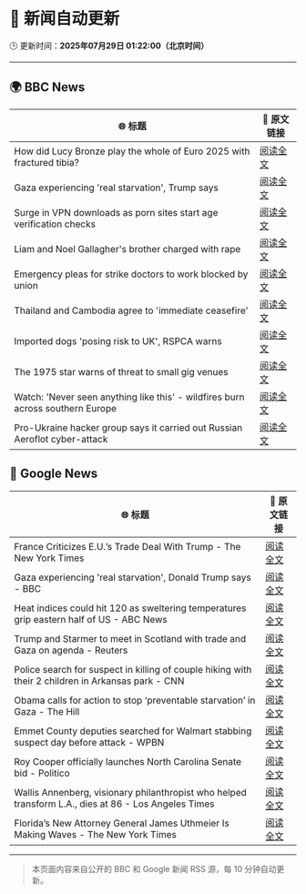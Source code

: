 # 🧠 新闻自动更新

🕒 更新时间：**2025年07月29日 01:22:00（北京时间）**

---

## 🌍 BBC News

| 🌐 标题 | 🔗 原文链接 |
|--------|-------------|
| How did Lucy Bronze play the whole of Euro 2025 with fractured tibia? | [阅读全文](https://www.bbc.com/sport/football/articles/c4g0q0jw9v6o?at_medium=RSS&at_campaign=rss) |
| Gaza experiencing 'real starvation', Trump says | [阅读全文](https://www.bbc.com/news/articles/c62nr9rglm9o?at_medium=RSS&at_campaign=rss) |
| Surge in VPN downloads as porn sites start age verification checks | [阅读全文](https://www.bbc.com/news/articles/cn72ydj70g5o?at_medium=RSS&at_campaign=rss) |
| Liam and Noel Gallagher's brother charged with rape | [阅读全文](https://www.bbc.com/news/articles/cr4exd0yx90o?at_medium=RSS&at_campaign=rss) |
| Emergency pleas for strike doctors to work blocked by union | [阅读全文](https://www.bbc.com/news/articles/cd0dz70zmx3o?at_medium=RSS&at_campaign=rss) |
| Thailand and Cambodia agree to 'immediate ceasefire' | [阅读全文](https://www.bbc.com/news/articles/c5yl9l60e3no?at_medium=RSS&at_campaign=rss) |
| Imported dogs 'posing risk to UK', RSPCA warns | [阅读全文](https://www.bbc.com/news/articles/cpwq40vjw8lo?at_medium=RSS&at_campaign=rss) |
| The 1975 star warns of threat to small gig venues | [阅读全文](https://www.bbc.com/news/articles/c70xwr9lg2po?at_medium=RSS&at_campaign=rss) |
| Watch: 'Never seen anything like this' - wildfires burn across southern Europe | [阅读全文](https://www.bbc.com/news/videos/c23pk70mz13o?at_medium=RSS&at_campaign=rss) |
| Pro-Ukraine hacker group says it carried out Russian Aeroflot cyber-attack | [阅读全文](https://www.bbc.com/news/articles/c87e0ydy3d4o?at_medium=RSS&at_campaign=rss) |

## 📰 Google News

| 🌐 标题 | 🔗 原文链接 |
|--------|-------------|
| France Criticizes E.U.’s Trade Deal With Trump - The New York Times | [阅读全文](https://news.google.com/rss/articles/CBMihAFBVV95cUxNTmE3eG5zUzFQM0lfd3FybFZhSmthSEFkZzZsUXdaUmk2ZTJLRWdJcFNJNlY2U1dhMnNyYUVJbktDeFBVSlVCVFByYXQ5OERvcEd1RU42OWZWY0xtanRYVkhxYlNmaTdETWI0eWlzM2hTdHJRd05nMTZPemJQZEl2QldDSGQ?oc=5) |
| Gaza experiencing 'real starvation', Donald Trump says - BBC | [阅读全文](https://news.google.com/rss/articles/CBMiWkFVX3lxTFBsdUx3a3lnQUVGNGl5Yk1yVGJ5ZDJSNzZCc1J3NF9UWVVmYlRfTFpUcFlWR3JQZ2VIRVpJMXU3R1BuMS15SHZXSDdXNy00LXljcWtRUVZFZEV5d9IBX0FVX3lxTE1WZ2JkSnVucURkNUtud0lzLXg3cndfQXphaGRjLTN3eXJlblNueWFWbm1jSkJwZnNGbWRDSVNlMm94b1ZHVWRaVm04cXNkeFJNbXVBeTJxQndQaEowUFFn?oc=5) |
| Heat indices could hit 120 as sweltering temperatures grip eastern half of US - ABC News | [阅读全文](https://news.google.com/rss/articles/CBMimgFBVV95cUxOX3g4OFIwbHZDSkpGcGlWYm84M2dPcHZFQVkxNldZeHhMQndmQldQN1I2b2V1SVprc3pCc3puajhqaVlWWk94RmU4eW1lemVSQ3FQbmNGdGxjOVFNSmZkYk5OWFM3dXJuejRYMzRBS0h0TUUwU19UMjdONWlMdjNybG40RjhsbC0yTTNMb1AzY0ZCdU5JMHY5NVl30gGfAUFVX3lxTFBCRy1JVnVqejNuU2hiaUhJeVVQZnlQWmZhem1renF4cUphcXNnOC1IaGkyOXhvOHQxTHBqVlZIS3dUdUNhd2p4MkxZbjVja0k5VEhPcmVtdWlVU0RRZGtBYlBjenNzSGRMNjlaVWNVT1FybFVycmlkc0lFcXItcng1Rm9oVk1DNkw4enpfMUNieDJMSFNNeDd6ZktwRURxWQ?oc=5) |
| Trump and Starmer to meet in Scotland with trade and Gaza on agenda - Reuters | [阅读全文](https://news.google.com/rss/articles/CBMilwFBVV95cUxPaVl5dWpJd2ZTdzN3a2RCRU9FYXh2S2RTdkswa0h6QlRubkJEMVJ4b0lRSkJEaUJ1SGNLcWtsVTNOcDNfcXk0REd0dFB3Smt3SXJKMGlEamw2QXpGendxWWVUUnEwOE9pWnpyUjg5empjTVFwcHBZRkRsTUdxZTI2ek10QnllUlN2YlpUWjA4Q2tjMFB6S28w?oc=5) |
| Police search for suspect in killing of couple hiking with their 2 children in Arkansas park - CNN | [阅读全文](https://news.google.com/rss/articles/CBMidkFVX3lxTE9saDRKTTRCRDNPUXcwano4U2R6dHV6QjlXUkRTWm5kMkRHMlRJUXFlQVY4UlNYQ2dXT3RkdDdnYTctSm1BTFFZajhMT3BiUmNqMkREeDZnOTlPQXpnTms2ZURuTkNyMDR1a3JVUEJ4bUYxalhWN3fSAXtBVV95cUxPcHZLRU9GdXpGdXYyWFVRLWNGMFZQb1VQNm11QTN2ZUI3RllVZ2hEYl9WaUV5WHRmZklXYkt2LW4xZUN2THRYTUlNWlNDdmtYd1otbG5KY0d6V1F6eFh1RGh2SkZQdzVkMmhYNlVVTTBpS09ibHR3Yl9vZWs?oc=5) |
| Obama calls for action to stop ‘preventable starvation’ in Gaza - The Hill | [阅读全文](https://news.google.com/rss/articles/CBMikgFBVV95cUxPMF9idE1Ncm5EM09yNUxRa3NvZHVBaHMxNnRBQ1gweDAwVHFlVk5TZDg4eFZkbmVnT1g0aFRZczVrajVjbW1YVldPbjE3UnAyNWd6NkFQYmdyTzUtRnRKSEZydm9RTHowSVBHVmNPY3RhdlNhVFEyXzF5LW1nSHUwRUcwbVNBQ3dRVjFsUmxFdk8zZ9IBlwFBVV95cUxNazlTQXNPN3hEeGRlVXVYWGUtdFVFSi1xYmtnUnNpUnNEVDRBa1NyRkFzdTdvUlhoQUdvSlJXY0tXQ0RTMzRUUE82b0dscXRjbHIxYmpjaEpmNEJDMW1tQlRQYkpoRWc4bUx0SldOR0laSWx3RG1MMDF6WDJsVnpaZ0JRQ0pXd0h4by1LWkFXNXppbWtHbVRr?oc=5) |
| Emmet County deputies searched for Walmart stabbing suspect day before attack - WPBN | [阅读全文](https://news.google.com/rss/articles/CBMi5gFBVV95cUxPWUIwUlpWb3QxT09XdmZSV1NRRTJZYlNqM2F4dm1aeDVWTWY0MWx1aWdBNm5xbHYwNWk3QU5IelpyMnlXY1NzbklrYURDQlI4cExaZ2JSb1ZIQU1vbWhOTlI5cDZWaTk1UGVRdVRJeXFydnoyN2MwdlJNZi1EMENTVzV2cnlxQWlXZnY1OUg5d0RaWFgxdVMxTk1QVnYyVHpPRHFJbzlEdGNzblN3WURDT1JvMEJ0NU56aU51MzR3cGVWaEo3dTNpQkd1UVpEQ2hXMXpBN1NEZnhLU0dYRDhCOWQwaEswZw?oc=5) |
| Roy Cooper officially launches North Carolina Senate bid - Politico | [阅读全文](https://news.google.com/rss/articles/CBMilgFBVV95cUxQLUFFczZVcnBEcUZfbWZGY25uODJyblV2UWdubm80TjJXVGJzWkJiY1FxamktamRjUmxpZTJXbzlLOVZRZmlydnllcjljUHpNTG54VlozWlNONEFQRXdLQzhEazJYeTNkRDZwc2tXOVJjTklsZzlFeGpxcmVNeFBEd284VDg4ajlCai1SOGs2MHRwNWJiTWc?oc=5) |
| Wallis Annenberg, visionary philanthropist who helped transform L.A., dies at 86 - Los Angeles Times | [阅读全文](https://news.google.com/rss/articles/CBMiqAFBVV95cUxObldGTGt2VTQyRnlzaFM4aHJUYVBVWDhtamlQTHFCNWxkcG1EUGxfeFpUcVFPakJCd0EwNHV3aDZtVHJ5a21IcnljZ3RpcFNYb2Mwd1AwZlJ4MEVwbXVxcVl3alV0YjFrelFTQUFGUWhlS19Tcl85d0t6WF94RnlnbVNSVHpBQzlXSERXSHlaV0pDcUY0YkZSZWxLeFNoNm1VRnRlRjJ1NEY?oc=5) |
| Florida’s New Attorney General James Uthmeier Is Making Waves - The New York Times | [阅读全文](https://news.google.com/rss/articles/CBMilgFBVV95cUxPX1RUQWozTE1BeXdmS1FuT0NPdGhRdWZkbVdLdU5YQlF4bG9ubkpsN0stTk03dF90M0VrME13MERsZFhseGRRb3pVaGNPU0lQbHF4YTdfYWpfbDhZY09oNGtldGpmOF9aN3ItaW9vUDhNWlpFZE4zQ3owVGd5cUI0ZWh0TkstTXd0OVhOT3FJRU8xSEpfX2c?oc=5) |

---
> 本页面内容来自公开的 BBC 和 Google 新闻 RSS 源，每 10 分钟自动更新。